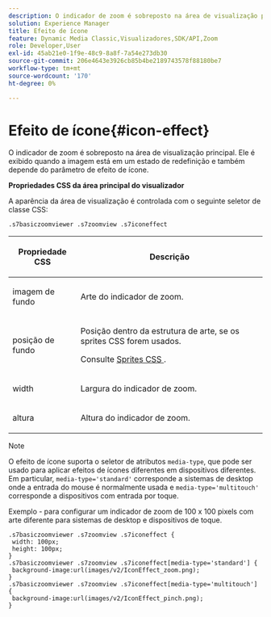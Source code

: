 ```yaml
---
description: O indicador de zoom é sobreposto na área de visualização principal. Ele é exibido quando a imagem está em um estado de redefinição e também depende do parâmetro de efeito de ícone.
solution: Experience Manager
title: Efeito de ícone
feature: Dynamic Media Classic,Visualizadores,SDK/API,Zoom
role: Developer,User
exl-id: 45ab21e0-1f9e-48c9-8a8f-7a54e273db30
source-git-commit: 206e4643e3926cb85b4be2189743578f88180be7
workflow-type: tm+mt
source-wordcount: '170'
ht-degree: 0%

---
```


# Efeito de ícone{#icon-effect}

O indicador de zoom é sobreposto na área de visualização principal. Ele é exibido quando a imagem está em um estado de redefinição e também depende do parâmetro de efeito de ícone.

<!--<a id="section_061E550C1C1D4DB2BD663A898895B38C"></a>-->

**Propriedades CSS da área principal do visualizador**

A aparência da área de visualização é controlada com o seguinte seletor de classe CSS:

```
.s7basiczoomviewer .s7zoomview .s7iconeffect
```

<table id="table_94EE3F5BBE4547C0B4943471CEE7EDE4"> 
 <thead> 
  <tr> 
   <th colname="col1" class="entry"> <p> Propriedade CSS </p> </th> 
   <th colname="col2" class="entry"> <p>Descrição </p> </th> 
  </tr> 
 </thead>
 <tbody> 
  <tr> 
   <td colname="col1"> <p> <span class="codeph"> imagem de fundo  </span> </p> </td> 
   <td colname="col2"> <p> Arte do indicador de zoom. </p> </td> 
  </tr> 
  <tr> 
   <td colname="col1"> <p> <span class="codeph"> posição de fundo  </span> </p> </td> 
   <td colname="col2"> <p> Posição dentro da estrutura de arte, se os sprites CSS forem usados. </p> <p>Consulte <a href="../../../c-html5-s7-aem-asset-viewers/c-html5-20-basic-zoom-viewer-about/c-html5-20-basic-zoom-viewer-customizingviewer/c-html5-20-basic-zoom-viewer-customizingviewer.md#section-9b6d8d601cb441d08214dada7bb4eddc" format="dita" scope="local"> Sprites CSS </a>. </p> </td> 
  </tr> 
  <tr> 
   <td colname="col1"> <p> <span class="codeph"> width </span> </p> </td> 
   <td colname="col2"> <p>Largura do indicador de zoom. </p> </td> 
  </tr> 
  <tr> 
   <td colname="col1"> <p> <span class="codeph"> altura  </span> </p> </td> 
   <td colname="col2"> <p>Altura do indicador de zoom. </p> </td> 
  </tr> 
 </tbody> 
</table>

>[!NOTE]
>
>O efeito de ícone suporta o seletor de atributos `media-type`, que pode ser usado para aplicar efeitos de ícones diferentes em dispositivos diferentes. Em particular, `media-type='standard'` corresponde a sistemas de desktop onde a entrada do mouse é normalmente usada e `media-type='multitouch'` corresponde a dispositivos com entrada por toque.

Exemplo - para configurar um indicador de zoom de 100 x 100 pixels com arte diferente para sistemas de desktop e dispositivos de toque.

```
.s7basiczoomviewer .s7zoomview .s7iconeffect { 
 width: 100px; 
 height: 100px; 
} 
.s7basiczoomviewer .s7zoomview .s7iconeffect[media-type='standard'] { 
 background-image:url(images/v2/IconEffect_zoom.png); 
} 
.s7basiczoomviewer .s7zoomview .s7iconeffect[media-type='multitouch'] { 
 background-image:url(images/v2/IconEffect_pinch.png); 
}
```
